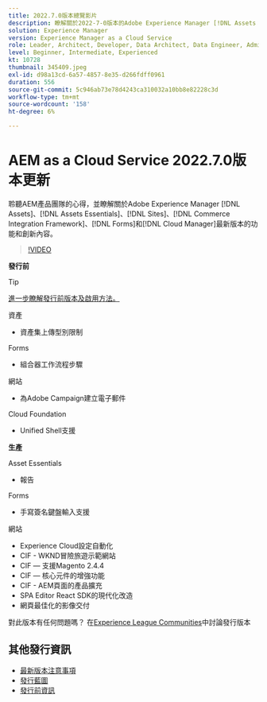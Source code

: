 ```yaml
---
title: 2022.7.0版本總覽影片
description: 瞭解關於2022-7-0版本的Adobe Experience Manager [!DNL Assets Essentials], [!DNL Sites], [!DNL Screens], [!DNL Forms] 和 [!DNL Cloud Foundation]的最新功能和創新內容。
solution: Experience Manager
version: Experience Manager as a Cloud Service
role: Leader, Architect, Developer, Data Architect, Data Engineer, Admin, User
level: Beginner, Intermediate, Experienced
kt: 10728
thumbnail: 345409.jpeg
exl-id: d98a13cd-6a57-4857-8e35-d266fdff0961
duration: 556
source-git-commit: 5c946ab73e78d4243ca310032a10bb8e82228c3d
workflow-type: tm+mt
source-wordcount: '158'
ht-degree: 6%

---
```


# AEM as a Cloud Service 2022.7.0版本更新

聆聽AEM產品團隊的心得，並瞭解關於Adobe Experience Manager [!DNL Assets]、[!DNL Assets Essentials]、[!DNL Sites]、[!DNL Commerce Integration Framework]、[!DNL Forms]和[!DNL Cloud Manager]最新版本的功能和創新內容。

>[!VIDEO](https://video.tv.adobe.com/v/3454207/?quality=12&learn=on&captions=chi_hant)

**發行前**

>[!TIP]
>
>[進一步瞭解發行前版本及啟用方法。](https://experienceleague.adobe.com/docs/experience-manager-cloud-service/content/release-notes/prerelease.html?lang=zh-Hant)

資產

* 資產集上傳型別限制

Forms

* 組合器工作流程步驟

網站

* 為Adobe Campaign建立電子郵件

Cloud Foundation

* Unified Shell支援

**生產**

Asset Essentials

* 報告

Forms

* 手寫簽名鍵盤輸入支援

網站

* Experience Cloud設定自動化
* CIF - WKND冒險旅遊示範網站
* CIF — 支援Magento 2.4.4
* CIF — 核心元件的增強功能
* CIF - AEM頁面的產品擴充
* SPA Editor React SDK的現代化改造
* 網頁最佳化的影像交付

對此版本有任何問題嗎？  在[Experience League Communities](https://adobe.ly/3paYDAo)中討論發行版本

## 其他發行資訊

* [最新版本注意事項](https://experienceleague.adobe.com/docs/experience-manager-cloud-service/content/release-notes/home.html?lang=zh-Hant)
* [發行藍圖](https://experienceleague.adobe.com/docs/experience-manager-release-information/aem-release-updates/update-releases-roadmap.html?lang=zh-Hant)
* [發行前資訊](https://experienceleague.adobe.com/docs/experience-manager-cloud-service/content/release-notes/prerelease.html?lang=zh-Hant)
